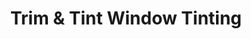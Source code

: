 ---
title: "Trim & Tint Window Tinting"
url: /salem/trim-und-tint-window-tinting/
shop: Autowerkstatt
---
